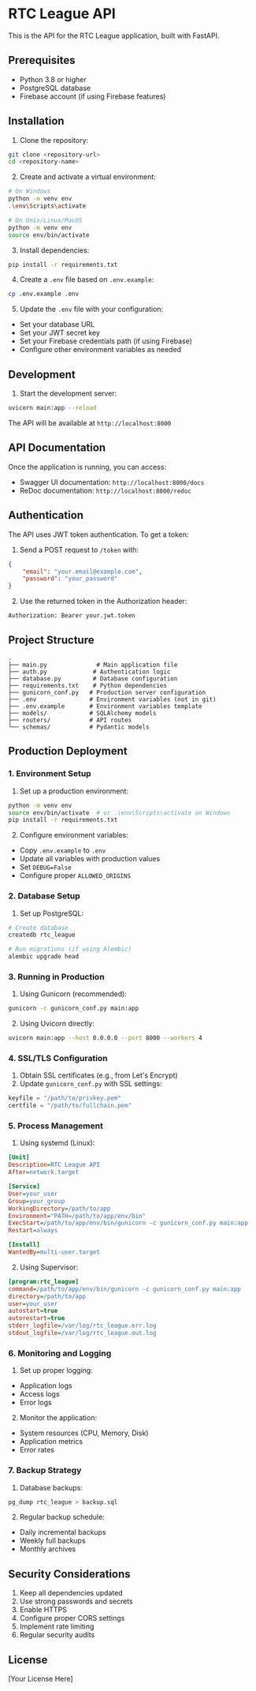 # RTC League API

This is the API for the RTC League application, built with FastAPI.

## Prerequisites

- Python 3.8 or higher
- PostgreSQL database
- Firebase account (if using Firebase features)

## Installation

1. Clone the repository:
```bash
git clone <repository-url>
cd <repository-name>
```

2. Create and activate a virtual environment:
```bash
# On Windows
python -m venv env
.\env\Scripts\activate

# On Unix/Linux/MacOS
python -m venv env
source env/bin/activate
```

3. Install dependencies:
```bash
pip install -r requirements.txt
```

4. Create a `.env` file based on `.env.example`:
```bash
cp .env.example .env
```

5. Update the `.env` file with your configuration:
- Set your database URL
- Set your JWT secret key
- Set your Firebase credentials path (if using Firebase)
- Configure other environment variables as needed

## Development

1. Start the development server:
```bash
uvicorn main:app --reload
```

The API will be available at `http://localhost:8000`

## API Documentation

Once the application is running, you can access:
- Swagger UI documentation: `http://localhost:8000/docs`
- ReDoc documentation: `http://localhost:8000/redoc`

## Authentication

The API uses JWT token authentication. To get a token:

1. Send a POST request to `/token` with:
```json
{
    "email": "your.email@example.com",
    "password": "your_password"
}
```

2. Use the returned token in the Authorization header:
```
Authorization: Bearer your.jwt.token
```

## Project Structure

```
.
├── main.py              # Main application file
├── auth.py             # Authentication logic
├── database.py         # Database configuration
├── requirements.txt    # Python dependencies
├── gunicorn_conf.py   # Production server configuration
├── .env               # Environment variables (not in git)
├── .env.example       # Environment variables template
├── models/            # SQLAlchemy models
├── routers/           # API routes
└── schemas/           # Pydantic models
```

## Production Deployment

### 1. Environment Setup

1. Set up a production environment:
```bash
python -m venv env
source env/bin/activate  # or .\env\Scripts\activate on Windows
pip install -r requirements.txt
```

2. Configure environment variables:
- Copy `.env.example` to `.env`
- Update all variables with production values
- Set `DEBUG=False`
- Configure proper `ALLOWED_ORIGINS`

### 2. Database Setup

1. Set up PostgreSQL:
```bash
# Create database
createdb rtc_league

# Run migrations (if using Alembic)
alembic upgrade head
```

### 3. Running in Production

1. Using Gunicorn (recommended):
```bash
gunicorn -c gunicorn_conf.py main:app
```

2. Using Uvicorn directly:
```bash
uvicorn main:app --host 0.0.0.0 --port 8000 --workers 4
```

### 4. SSL/TLS Configuration

1. Obtain SSL certificates (e.g., from Let's Encrypt)
2. Update `gunicorn_conf.py` with SSL settings:
```python
keyfile = "/path/to/privkey.pem"
certfile = "/path/to/fullchain.pem"
```

### 5. Process Management

1. Using systemd (Linux):
```ini
[Unit]
Description=RTC League API
After=network.target

[Service]
User=your_user
Group=your_group
WorkingDirectory=/path/to/app
Environment="PATH=/path/to/app/env/bin"
ExecStart=/path/to/app/env/bin/gunicorn -c gunicorn_conf.py main:app
Restart=always

[Install]
WantedBy=multi-user.target
```

2. Using Supervisor:
```ini
[program:rtc_league]
command=/path/to/app/env/bin/gunicorn -c gunicorn_conf.py main:app
directory=/path/to/app
user=your_user
autostart=true
autorestart=true
stderr_logfile=/var/log/rtc_league.err.log
stdout_logfile=/var/log/rtc_league.out.log
```

### 6. Monitoring and Logging

1. Set up proper logging:
- Application logs
- Access logs
- Error logs

2. Monitor the application:
- System resources (CPU, Memory, Disk)
- Application metrics
- Error rates

### 7. Backup Strategy

1. Database backups:
```bash
pg_dump rtc_league > backup.sql
```

2. Regular backup schedule:
- Daily incremental backups
- Weekly full backups
- Monthly archives

## Security Considerations

1. Keep all dependencies updated
2. Use strong passwords and secrets
3. Enable HTTPS
4. Configure proper CORS settings
5. Implement rate limiting
6. Regular security audits

## License

[Your License Here] 